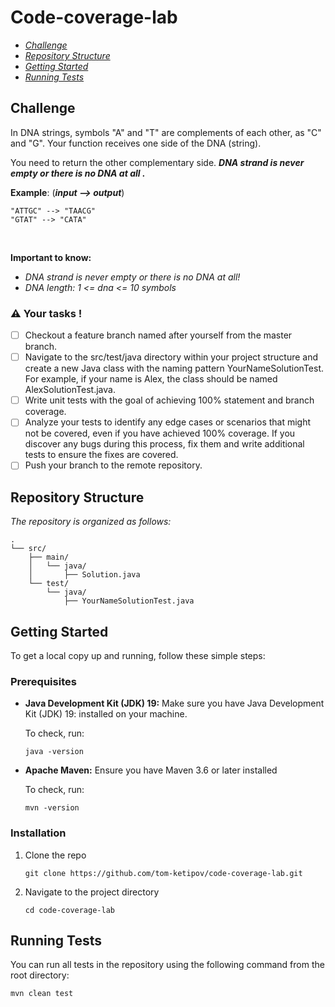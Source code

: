 ﻿# Code-coverage-lab

- [*Challenge*](#challenge)
- [*Repository Structure*](#repository-structure)
- [*Getting Started*](#getting-started)
- [*Running Tests*](#running-tests)

## Challenge

In DNA strings, symbols "A" and "T" are complements of each other, as "C" and "G". Your function receives one side of
the DNA (string).

You need to return the other complementary side. ***DNA strand is never empty or there is no DNA at all .***

**Example**: (***input --> output***)

```
"ATTGC" --> "TAACG"
"GTAT" --> "CATA"
```

<br>

**Important to know:**

* *DNA strand is never empty or there is no DNA at all!*
* *DNA length: 1 <= dna <= 10 symbols*

### ⚠️ Your tasks !

- [ ] Checkout a feature branch named after yourself from the master branch.
- [ ] Navigate to the src/test/java directory within your project structure and create a new Java class with the naming pattern YourNameSolutionTest. For example, if your name is Alex, the class should be named AlexSolutionTest.java.
- [ ] Write unit tests with the goal of achieving 100% statement and branch coverage.
- [ ] Analyze your tests to identify any edge cases or scenarios that might not be covered, even if you have achieved 100% coverage.
  If you discover any bugs during this process, fix them and write additional tests to ensure the fixes are covered.
- [ ] Push your branch to the remote repository.

## Repository Structure

*The repository is organized as follows:*

    . 
    └── src/ 
        ├── main/ 
        │ 	└── java/ 
        │ 		├── Solution.java
        └── test/ 
            └── java/ 
                ├── YourNameSolutionTest.java

## Getting Started

To get a local copy up and running, follow these simple steps:

### Prerequisites

* **Java Development Kit (JDK) 19:** Make sure you have Java Development Kit (JDK) 19: installed on your machine.

  To check, run:

      java -version

<bt>

* **Apache Maven:** Ensure you have Maven 3.6 or later installed

  To check, run:

      mvn -version

### Installation

1. Clone the repo

       git clone https://github.com/tom-ketipov/code-coverage-lab.git

2. Navigate to the project directory

       cd code-coverage-lab

## Running Tests

You can run all tests in the repository using the following command from the root directory:

	mvn clean test





